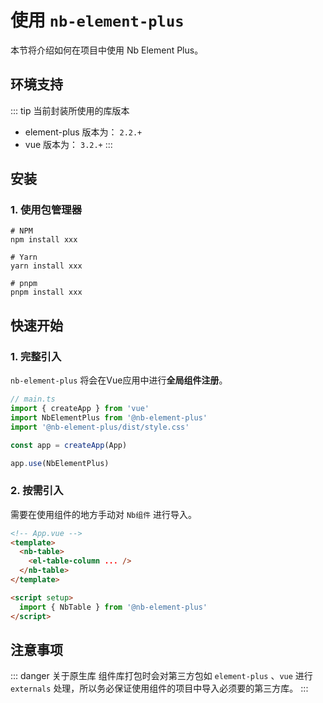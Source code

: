 # 使用 `nb-element-plus`

本节将介绍如何在项目中使用 Nb Element Plus。

## 环境支持
::: tip 当前封装所使用的库版本
 - element-plus 版本为： `2.2.+`
 - vue 版本为： `3.2.+`
:::

## 安装

### 1. 使用包管理器
```shell
# NPM
npm install xxx

# Yarn
yarn install xxx

# pnpm
pnpm install xxx
```

## 快速开始
### 1. 完整引入
`nb-element-plus` 将会在Vue应用中进行**全局组件注册**。

```js
// main.ts
import { createApp } from 'vue'
import NbElementPlus from '@nb-element-plus'
import '@nb-element-plus/dist/style.css'

const app = createApp(App)

app.use(NbElementPlus)
```

### 2. 按需引入
需要在使用组件的地方手动对 `Nb组件` 进行导入。
```html
<!-- App.vue -->
<template>
  <nb-table>
    <el-table-column ... />
  </nb-table>
</template>

<script setup>
  import { NbTable } from '@nb-element-plus'
</script>
```

## 注意事项
::: danger 关于原生库
组件库打包时会对第三方包如 `element-plus` 、`vue` 进行 `externals` 处理，所以务必保证使用组件的项目中导入必须要的第三方库。
:::
